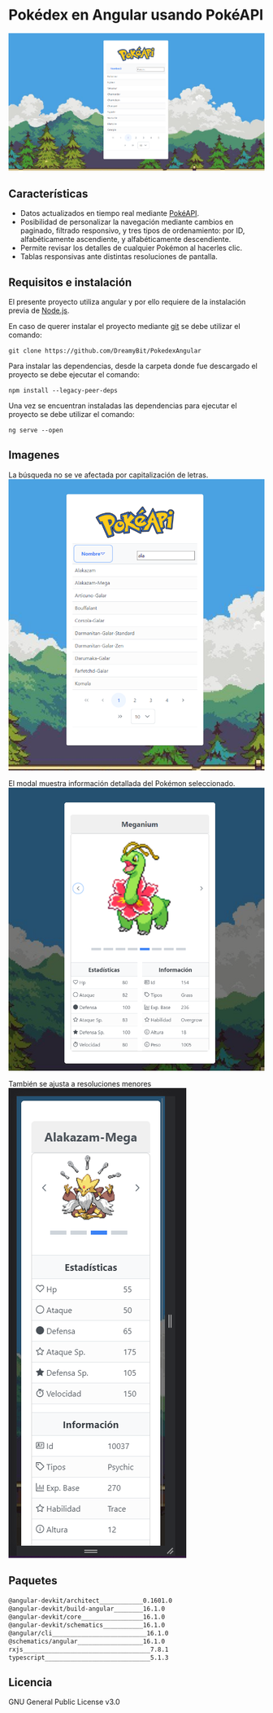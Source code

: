 
# Pokédex en Angular usando PokéAPI

![Alt text](https://github.com/DreamyBit/PokedexAngular/blob/master/docs/pokedex_1.png?sanitize=true)

## Características

- Datos actualizados en tiempo real mediante [PokéAPI][pokeapi].
- Posibilidad de personalizar la navegación mediante cambios en paginado, filtrado responsivo, y tres tipos de ordenamiento: por ID, alfabéticamente ascendiente, y alfabéticamente descendiente.
- Permite revisar los detalles de cualquier Pokémon al hacerles clic.
- Tablas responsivas ante distintas resoluciones de pantalla.

## Requisitos e instalación

El presente proyecto utiliza angular y por ello requiere de la instalación previa de [Node.js][node].

En caso de querer instalar el proyecto mediante [git][git] se debe utilizar el comando:
```shell
git clone https://github.com/DreamyBit/PokedexAngular
```
Para instalar las dependencias, desde la carpeta donde fue descargado el proyecto se debe ejecutar el comando:
```shell
npm install --legacy-peer-deps
```

Una vez se encuentran instaladas las dependencias para ejecutar el proyecto se debe utilizar el comando:
```shell
ng serve --open
```

## Imagenes

La búsqueda no se ve afectada por capitalización de letras.
![Alt text](https://github.com/DreamyBit/PokedexAngular/blob/master/docs/pokedex_search_filter.png?sanitize=true)

El modal muestra información detallada del Pokémon seleccionado.
![Alt text](https://github.com/DreamyBit/PokedexAngular/blob/master/docs/pokedex_modal.png?sanitize=true)

También se ajusta a resoluciones menores
![Alt text](https://github.com/DreamyBit/PokedexAngular/blob/master/docs/pokedex_modal_small.png?sanitize=true)

## Paquetes

```
@angular-devkit/architect____________0.1601.0
@angular-devkit/build-angular________16.1.0
@angular-devkit/core_________________16.1.0
@angular-devkit/schematics___________16.1.0
@angular/cli__________________________16.1.0
@schematics/angular__________________16.1.0
rxjs___________________________________7.8.1
typescript_____________________________5.1.3
```

## Licencia

GNU General Public License v3.0

   [pokeapi]: <https://pokeapi.co>
   [node]: <https://nodejs.org/en>
   [git]: <https://git-scm.com/downloads>
   [gitguide]: <https://github.com/DreamyBit/LandCoverageEE-R/blob/main/docs/Guia%20Script%20-%20Covertura%20de%20suelo%20usando%20Earth%20Engine%20y%20R.pdf>
   [repo]: <https://github.com/DreamyBit/LandCoverageEE-R>
